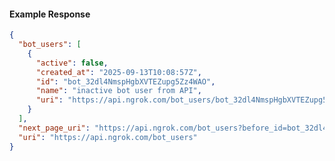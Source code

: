 <!-- Code generated for API Clients. DO NOT EDIT. -->

#### Example Response

```json
{
  "bot_users": [
    {
      "active": false,
      "created_at": "2025-09-13T10:08:57Z",
      "id": "bot_32dl4NmspHgbXVTEZupg5Zz4WAO",
      "name": "inactive bot user from API",
      "uri": "https://api.ngrok.com/bot_users/bot_32dl4NmspHgbXVTEZupg5Zz4WAO"
    }
  ],
  "next_page_uri": "https://api.ngrok.com/bot_users?before_id=bot_32dl4NmspHgbXVTEZupg5Zz4WAO&limit=1",
  "uri": "https://api.ngrok.com/bot_users"
}
```
